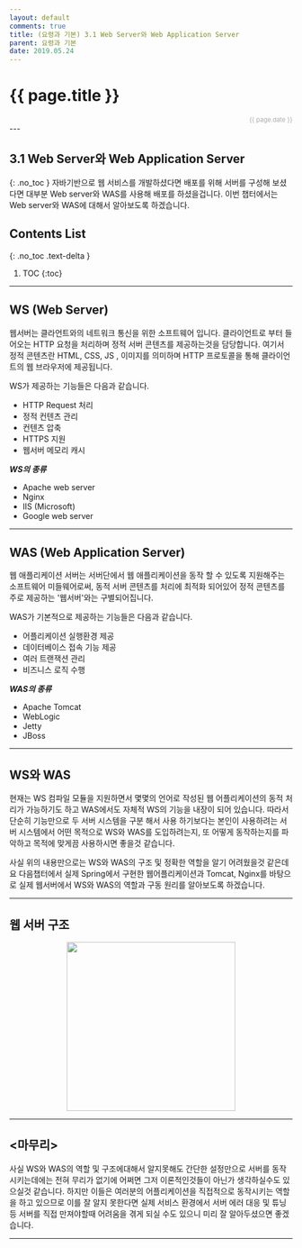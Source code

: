 ```yaml
---
layout: default
comments: true
title: (요령과 기본) 3.1 Web Server와 Web Application Server
parent: 요령과 기본
date: 2019.05.24
---
```


<h1>{{ page.title }}</h1>  
<div style="text-align:right; font-size:11px; color:#aaa">{{ page.date }} </div>
---

## 3.1 Web Server와 Web Application Server
{: .no_toc }
자바기반으로 웹 서비스를 개발하셨다면 배포를 위해 서버를 구성해 보셨다면 대부분 Web server와 WAS를 사용해 배포를 하셨을겁니다. 이번 챕터에서는 Web server와 WAS에 대해서 알아보도록 하겠습니다.

## Contents List
{: .no_toc .text-delta }

1. TOC
{:toc}

---

## WS (Web Server)

웹서버는 클라언트와의 네트워크 통신을 위한 소프트웨어 입니다. 클라이언트로 부터 들어오는 HTTP 요청을 처리하며 정적 서버 콘텐츠를 제공하는것을 담당합니다. 여기서 정적 콘텐츠란 HTML, CSS, JS , 이미지를 의미하며 HTTP 프로토콜을 통해 클라이언트의 웹 브라우저에 제공됩니다.  
  
WS가 제공하는 기능들은 다음과 같습니다.  
- HTTP Request 처리
- 정적 컨텐츠 관리
- 컨텐츠 압축
- HTTPS 지원
- 웹서버 메모리 캐시

***WS의 종류***
- Apache web server
- Nginx
- IIS (Microsoft)
- Google web server

---

## WAS (Web Application Server)

웹 애플리케이션 서버는 서버단에서 웹 애플리케이션을 동작 할 수 있도록 지원해주는 소프트웨어 미들웨어로써,  동적 서버 콘텐츠를 처리에 최적화 되어있어 정적 콘텐츠를 주로 제공하는 '웹서버'와는 구별되어집니다.  
  
WAS가 기본적으로 제공하는 기능들은 다음과 같습니다.  
- 어플리케이션 실행환경 제공  
- 데이터베이스 접속 기능 제공
- 여러 트랜잭션 관리
- 비즈니스 로직 수행

***WAS의 종류***  
- Apache Tomcat 
- WebLogic
- Jetty
- JBoss

---

## WS와 WAS

현재는 WS 컴파일 모듈을 지원하면서 몇몇의 언어로 작성된 웹 어플리케이션의 동적 처리가 가능하기도 하고 WAS에서도 자체적 WS의 기능을 내장이 되어 있습니다. 따라서 단순히 기능만으로 두 서버 시스템을 구분 해서 사용 하기보다는 본인이 사용하려는 서버 시스템에서 어떤 목적으로 WS와 WAS를 도입하려는지, 또 어떻게 동작하는지를 파악하고 목적에 맞게끔 사용하시면 좋을것 같습니다.  
  
사실 위의 내용만으로는 WS와 WAS의 구조 및 정확한 역할을 알기 어려웠을것 같은데요 다음챕터에서 실제 Spring에서 구현한 웹어플리케이션과 Tomcat, Nginx를 바탕으로 실제 웹서버에서 WS와 WAS의 역할과 구동 원리를 알아보도록 하겠습니다.

---

## 웹 서버 구조

<div style="text-align:center;">
<img src="https://taes-k.github.io/assets/images/trick_basic/webserver/web_server_diagram.png" style="height:300px;">
</div>

---

## <마무리>
사실  WS와 WAS의 역할 및 구조에대해서 알지못해도 간단한 설정만으로 서버를 동작시키는데에는 전혀 무리가 없기에 어쩌면 그저 이론적인것들이 아닌가 생각하실수도 있으실것 같습니다. 하지만 이들은 여러분의 어플리케이션을 직접적으로 동작시키는 역할을 하고 있으므로 이를 잘 알지 못한다면 실제 서비스 환경에서 서버 에러 대응 및 튜닝 등 서버를 직접 만져야할때 어려움을 겪게 되실 수도 있으니 미리 잘 알아두셨으면 좋겠습니다.    
  
---
